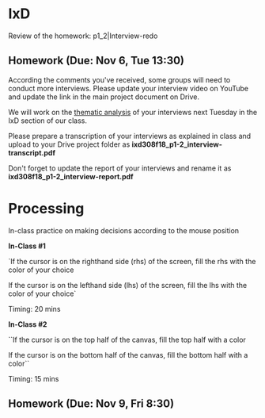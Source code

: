 # IxD 

Review of the homework: p1_2|Interview-redo


## Homework (Due: Nov 6, Tue 13:30)

According the comments you've received, some groups will need to conduct more interviews. Please update your interview video on YouTube and update the link in the main project document on Drive.

We will work on the [thematic analysis](https://www.interaction-design.org/literature/article/how-to-do-a-thematic-analysis-of-user-interviews) of your interviews next Tuesday in the IxD section of our class.

Please prepare a transcription of your interviews as explained in class and upload to your Drive project folder as **ixd308f18_p1-2_interview-transcript.pdf**

Don't forget to update the report of your interviews and rename it as **ixd308f18_p1-2_interview-report.pdf**


# Processing

In-class practice on making decisions according to the mouse position

**In-Class #1**

`If the cursor is on the righthand side (rhs) of the screen, 
fill the rhs with the color of your choice

If the cursor is on the lefthand side (lhs) of the screen, 
fill the lhs with the color of your choice` 

Timing: 20 mins

**In-Class #2**

``If the cursor is on the top half of the canvas,
fill the top half with a color

If the cursor is on the bottom half of the canvas,
fill the bottom half with a color``

Timing: 15 mins

## Homework (Due: Nov 9, Fri 8:30)

